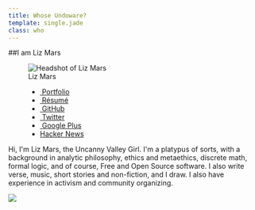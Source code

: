 ```yaml
---
title: Whose Undoware?
template: single.jade
class: who
---
```


##I am Liz Mars

<div class="column-group gutters">

<figure class="large-50 medium-100 small-100">

<img src="https://undoware-cdn.appspot.com/raster/headshot.jpg" alt="Headshot of Liz Mars">
<figcaption>
Liz Mars
</figcaption>
</figure>

<div class="large-50 medium-100 small-100">

<menu>
<ul>
<li><a href="/portfolio/"><i class="icon-2x icon-briefcase"></i>&nbsp;Portfolio</a></li>
<li><a href="/cv/"><i class="icon-2x icon-magic"></i>&nbsp;Résumé</a></li>
<li><a href="/github/"><i class="icon-2x icon-github-alt"></i>&nbsp;GitHub</a></li>
<li><a href="https://twitter.com/undoware/"><i class="icon-2x icon-twitter"></i>&nbsp;Twitter</a></li>
<li><a href="https://plus.google.com/117975080165825944609/"><i class="icon-2x icon-google-plus"></i>&nbsp;Google Plus</a></li>
<li><a href="https://news.ycombinator.com/user?id=undoware"/><i class="icon-2x icon-beaker"></i>Hacker News</a></li>
</ul>

</menu>

<p>
Hi, I'm Liz Mars, the Uncanny Valley Girl. I'm a platypus of sorts, with a background in analytic philosophy, ethics and metaethics, discrete math, formal logic, and of course, Free and Open Source software. I also write verse, music, short stories and non-fiction, and I draw. I also have experience in activism and community organizing.  
</p>

</div>


</div>
<a href="/portfolio/"> <img src="https://undoware-cdn.appspot.com/raster/signature.png" style="max-width: 192px"> </a>
<link rel="me" href="https://plus.google.com/u/1/117975080165825944609"/>
